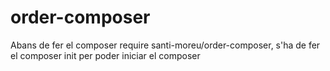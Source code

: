 # order-composer
Abans de fer el composer require santi-moreu/order-composer, s'ha de fer el composer init per poder iniciar el composer
